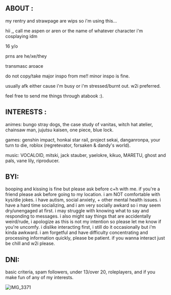 ## ABOUT :
my rentry and strawpage are wips so i'm using this...

hii ,, call me aspen or aren or the name of whatever character i'm cosplaying idm

16 y/o

prns are he/xe/they

transmasc aroace

do not copy/take major inspo from me!! minor inspo is fine. 

usually afk either cause i'm busy or i'm stressed/burnt out. w2i preferred.

feel free to send me things through atabook :). 

## INTERESTS :
animes: bungo stray dogs, the case study of vanitas, witch hat atelier, chainsaw man, jujutsu kaisen, one piece, blue lock.

games: genshin impact, honkai star rail, project sekai, danganronpa, your turn to die, roblox (regretevator, forsaken & dandy's world).

music: VOCALOID, mitski, jack stauber, yaelokre, kikuo, MARETU, ghost and pals, vane lily, riproducer.

## BYI: 
booping and kissing is fine but please ask before c+h with me. if you're a friend please ask before going to my location. i am NOT comfortable with kys/die jokes. i have autism, social anxiety, + other mental health issues. i have a hard time socializing, and i am very socially awkard so i may seem dry/unengaged at first. i may struggle with knowing what to say and responding to messages. i also might say things that are accidentally weird/rude, i apologize as this is not my intention so please let me know if you're uncomfy. i dislike interacting first, i still do it occasionally but i'm kinda awkward. i am forgetful and have difficulty concentrating and processing information quickly, please be patient. if you wanna interact just be chill and w2i please.
## DNI:
basic criteria, spam followers, under 13/over 20, roleplayers, and if you make fun of any of my interests.

![IMG_3371](https://github.com/user-attachments/assets/585e9cdd-d0d0-46b7-937b-805f63f0812c)

